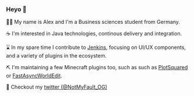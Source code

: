 ### Heyo :wave:

🧑‍🎓 My name is Alex and I'm a Business sciences student from Germany.    

☕ I'm interested in Java technologies, continous delivery and integration.  

⌛ In my spare time I contribute to [Jenkins](https://github.com/jenkinsci/jenkins), focusing on UI/UX components, and a variety of plugins in the ecosystem.    

⛏️ I'm maintaining a few Minecraft plugins too, such as such as [PlotSquared](https://github.com/IntellectualSites/PlotSquared) or [FastAsyncWorldEdit](https://github.com/IntellectualSites/FastAsyncWorldEdit).   

💬 Checkout my [twitter (@NotMyFault_OG)](https://twitter.com/NotMyFault_OG) 
